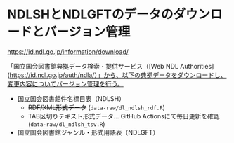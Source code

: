 NDLSHとNDLGFTのデータのダウンロードとバージョン管理
===========================================

<https://id.ndl.go.jp/information/download/>

「国立国会図書館典拠データ検索・提供サービス（[Web NDL Authorities](https://id.ndl.go.jp/auth/ndla/）」から、以下の典拠データをダウンロードし、変更内容についてバージョン管理を行う。

- 国立国会図書館件名標目表（NDLSH）
    - ~~RDF/XML形式データ~~ (`data-raw/dl_ndlsh_rdf.R`)
    - TAB区切りテキスト形式データ... GitHub Actionsにて毎日更新を確認 (`data-raw/dl_ndlsh_tsv.R`)
- 国立国会図書館ジャンル・形式用語表（NDLGFT）
